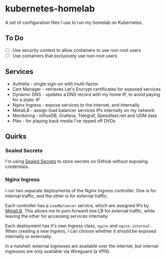 # kubernetes-homelab

A set of configuration files I use to run my homelab on Kubernetes.

## To Do
* [ ] Use security context to allow containers to use non-root users
* [ ] Use containers that exclusively use non-root users

## Services
* Authelia - single sign-on with multi-factor
* Cert Manager - retrieves Let's Encrypt certificates for exposed services
* Dynamic DNS - updates a DNS record with my home IP, to avoid paying for a static IP
* Nginx Ingress - expose services to the internet, and internally
* MetalLB - assign load balancer services IPs internally on my network
* Monitoring - InfluxDB, Grafana, Telegraf, Speedtest.net and UDM data
* Plex - for playing back media I've ripped off DVDs

## Quirks
### Sealed Secrets
I'm using [Sealed Secrets](https://github.com/bitnami-labs/sealed-secrets/) to store secrets on GitHub without exposing credentials.

### Nginx Ingress
I run two separate deployments of the Nginx Ingress controller. One is for internal traffic, and the other is for external traffic.

Each controller has a `LoadBalancer` service, which are assigned IPs by [MetalLB](https://metallb.universe.tf/). This allows me to port-forward
one LB for external traffic, while leaving the other for accessing services internally.

Each deployment has it's own Ingress class, `nginx` and `nginx-internal`. When creating a new Ingress, I can choose whether it should be exposed
internally or externally.

In a nutshell: external ingresses are available over the internet, but internal ingresses are only available via Wireguard (a VPN). 
